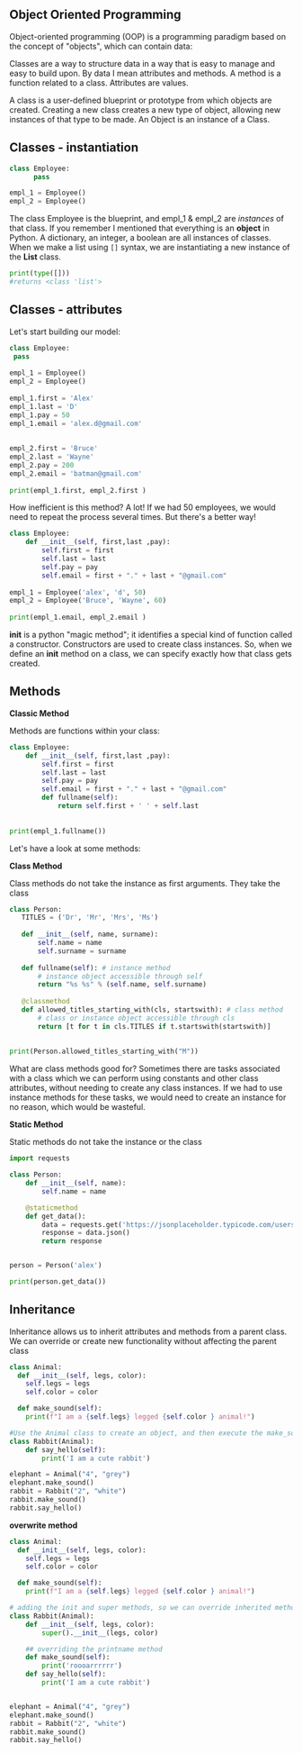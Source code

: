 ## Object Oriented Programming

Object-oriented programming (OOP) is a programming paradigm based on the concept of "objects", which can contain data:

Classes are a way to structure data in a way that is easy to manage and easy to build upon. By data I mean attributes and methods. A method is a function related to a class. Attributes are values.

A class is a user-defined blueprint or prototype from which objects are created. Creating a new class creates a new type of object, allowing new instances of that type to be made. An Object is an instance of a Class. 


## Classes - instantiation

```python
class Employee:
      pass

empl_1 = Employee()
empl_2 = Employee()
```

The class Employee is the blueprint, and empl_1 & empl_2 are *instances* of that class. If you remember I mentioned that everything is an **object** in Python. A dictionary, an integer, a boolean are all instances of classes. When we make a list using `[]` syntax, we are instantiating a new instance of the **List** class. 

```Python
print(type([]))
#returns <class 'list'>
```

## Classes - attributes

Let's start building our model:

```python
class Employee:
 pass
 
empl_1 = Employee()
empl_2 = Employee()
 
empl_1.first = 'Alex'
empl_1.last = 'D'
empl_1.pay = 50
empl_1.email = 'alex.d@gmail.com'
 
 
empl_2.first = 'Bruce'
empl_2.last = 'Wayne'
empl_2.pay = 200
empl_2.email = 'batman@gmail.com'
 
print(empl_1.first, empl_2.first )
```

How inefficient is this method? A lot! If we had 50 employees, we would need to repeat the process several times. But there's a better way!


```python
class Employee:
    def __init__(self, first,last ,pay):
        self.first = first
        self.last = last
        self.pay = pay
        self.email = first + "." + last + "@gmail.com"
 
empl_1 = Employee('alex', 'd', 50)
empl_2 = Employee('Bruce', 'Wayne', 60)
 
print(empl_1.email, empl_2.email )
```

__init__ is a python "magic method"; it identifies a special kind of function called a constructor. Constructors are used to create class instances. So, when we define an __init__ method on a class, we can specify exactly how that class gets created. 

## Methods

**Classic Method**

Methods are functions within your class:

```python
class Employee:
    def __init__(self, first,last ,pay):
        self.first = first
        self.last = last
        self.pay = pay
        self.email = first + "." + last + "@gmail.com"
        def fullname(self):
            return self.first + ' ' + self.last
 
 
print(empl_1.fullname())
```
Let's have a look at some methods:

**Class Method**

Class methods do not take the instance as first arguments. They take the class

```python
class Person:
   TITLES = ('Dr', 'Mr', 'Mrs', 'Ms')
 
   def __init__(self, name, surname):
       self.name = name
       self.surname = surname
 
   def fullname(self): # instance method
       # instance object accessible through self
       return "%s %s" % (self.name, self.surname)
 
   @classmethod
   def allowed_titles_starting_with(cls, startswith): # class method
       # class or instance object accessible through cls
       return [t for t in cls.TITLES if t.startswith(startswith)]
 
 
print(Person.allowed_titles_starting_with("M"))
```

What are class methods good for? Sometimes there are tasks associated with a class which we can perform using constants and other class attributes, without needing to create any class instances. If we had to use instance methods for these tasks, we would need to create an instance for no reason, which would be wasteful. 

**Static Method**

Static methods do not take the instance or the class

```python
import requests

class Person:
    def __init__(self, name):
        self.name = name

    @staticmethod
    def get_data():
        data = requests.get('https://jsonplaceholder.typicode.com/users')
        response = data.json()
        return response


person = Person('alex')

print(person.get_data())
```

## Inheritance

Inheritance allows us to inherit attributes and methods from a parent class. We can override or create new functionality without affecting the parent class

```python
class Animal:
  def __init__(self, legs, color):
    self.legs = legs
    self.color = color

  def make_sound(self):
    print(f"I am a {self.legs} legged {self.color } animal!")

#Use the Animal class to create an object, and then execute the make_sound method:
class Rabbit(Animal):
    def say_hello(self):
        print('I am a cute rabbit')

elephant = Animal("4", "grey")
elephant.make_sound()
rabbit = Rabbit("2", "white")
rabbit.make_sound()
rabbit.say_hello()
```

**overwrite method**

```python
class Animal:
  def __init__(self, legs, color):
    self.legs = legs
    self.color = color

  def make_sound(self):
    print(f"I am a {self.legs} legged {self.color } animal!")

# adding the init and super methods, so we can override inherited methods (make_sound) or add more
class Rabbit(Animal):
    def __init__(self, legs, color):
        super().__init__(legs, color)

    ## overriding the printname method
    def make_sound(self):
        print('roooarrrrrr')
    def say_hello(self):
        print('I am a cute rabbit')


elephant = Animal("4", "grey")
elephant.make_sound()
rabbit = Rabbit("2", "white")
rabbit.make_sound()
rabbit.say_hello()
```
